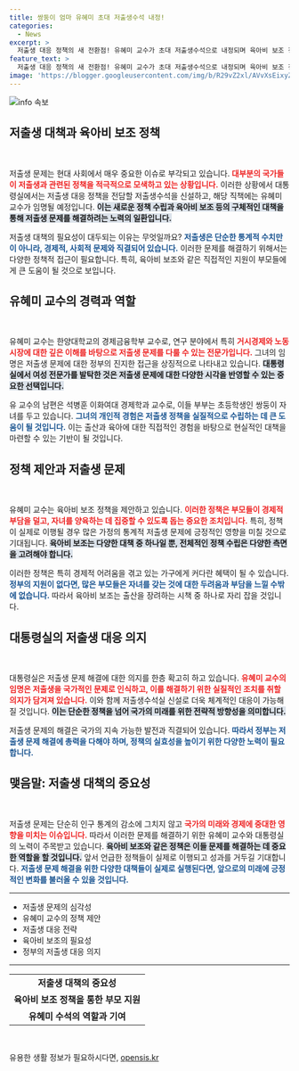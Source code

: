 ```yaml
---
title: 쌍둥이 엄마 유혜미 초대 저출생수석 내정!
categories:
  - News
excerpt: >
  저출생 대응 정책의 새 전환점! 유혜미 교수가 초대 저출생수석으로 내정되며 육아비 보조 정책 등 혁신적인 대책을 제안합니다. 그녀의 임명은 성평등의 아이콘이 될 전망입니다! 클릭해서 더 알아보세요!
feature_text: >
  저출생 대응 정책의 새 전환점! 유혜미 교수가 초대 저출생수석으로 내정되며 육아비 보조 정책 등 혁신적인 대책을 제안합니다. 그녀의 임명은 성평등의 아이콘이 될 전망입니다! 클릭해서 더 알아보세요!
image: 'https://blogger.googleusercontent.com/img/b/R29vZ2xl/AVvXsEixyZcFfHzMRdzZMjFBmAUKJYCLCGyLL1o632UiGVXcaFdKo_bkvkuCioo0uUKlGfBVcT3P84aROyZIXSBEx3Aw5nCQ3pTgDom1WDC4m8eifvWiAmWEEVb4x6G_l8C0QH225ldMjyaFvpxGEBGNO37VmDTDMHGhJPq73UglMfDca1-0aw/s1600/blogspot.png'
---
```


<p><img src="https://blogger.googleusercontent.com/img/b/R29vZ2xl/AVvXsEixyZcFfHzMRdzZMjFBmAUKJYCLCGyLL1o632UiGVXcaFdKo_bkvkuCioo0uUKlGfBVcT3P84aROyZIXSBEx3Aw5nCQ3pTgDom1WDC4m8eifvWiAmWEEVb4x6G_l8C0QH225ldMjyaFvpxGEBGNO37VmDTDMHGhJPq73UglMfDca1-0aw/s1600/blogspot.png" alt="info 속보" /></p>

<h2 data-ke-size="size26">저출생 대책과 육아비 보조 정책</h2>

<p data-ke-size="size16">&nbsp;</p>

<p>저출생 문제는 현대 사회에서 매우 중요한 이슈로 부각되고 있습니다. <b><span style="color: #ee2323;">대부분의 국가들이 저출생과 관련된 정책을 적극적으로 모색하고 있는 상황입니다.</span></b> 이러한 상황에서 대통령실에서는 저출생 대응 정책을 전담할 저출생수석을 신설하고, 해당 직책에는 유혜미 교수가 임명될 예정입니다. <b><span style="background-color: #21538527;">이는 새로운 정책 수립과 육아비 보조 등의 구체적인 대책을 통해 저출생 문제를 해결하려는 노력의 일환입니다.</span></b> </p>

<p>저출생 대책의 필요성이 대두되는 이유는 무엇일까요? <b><span style="color: #1a5490;">저출생은 단순한 통계적 수치만이 아니라, 경제적, 사회적 문제와 직결되어 있습니다.</span></b> 이러한 문제를 해결하기 위해서는 다양한 정책적 접근이 필요합니다. 특히, 육아비 보조와 같은 직접적인 지원이 부모들에게 큰 도움이 될 것으로 보입니다. </p>

<h2 data-ke-size="size26">유혜미 교수의 경력과 역할</h2>

<p data-ke-size="size16">&nbsp;</p>

<p>유혜미 교수는 한양대학교의 경제금융학부 교수로, 연구 분야에서 특히 <b><span style="color: #ee2323;">거시경제와 노동시장에 대한 깊은 이해를 바탕으로 저출생 문제를 다룰 수 있는 전문가입니다.</span></b> 그녀의 임명은 저출생 문제에 대한 정부의 진지한 접근을 상징적으로 나타내고 있습니다. <b><span style="background-color: #21538527;">대통령실에서 여성 전문가를 발탁한 것은 저출생 문제에 대한 다양한 시각을 반영할 수 있는 중요한 선택입니다.</span></b> </p>

<p>유 교수의 남편은 석병훈 이화여대 경제학과 교수로, 이들 부부는 초등학생인 쌍둥이 자녀를 두고 있습니다. <b><span style="color: #1a5490;">그녀의 개인적 경험은 저출생 정책을 실질적으로 수립하는 데 큰 도움이 될 것입니다.</span></b> 이는 출산과 육아에 대한 직접적인 경험을 바탕으로 현실적인 대책을 마련할 수 있는 기반이 될 것입니다.</p>

<h2 data-ke-size="size26">정책 제안과 저출생 문제</h2>

<p data-ke-size="size16">&nbsp;</p>

<p>유혜미 교수는 육아비 보조 정책을 제안하고 있습니다. <b><span style="color: #ee2323;">이러한 정책은 부모들이 경제적 부담을 덜고, 자녀를 양육하는 데 집중할 수 있도록 돕는 중요한 조치입니다.</span></b> 특히, 정책이 실제로 이행될 경우 많은 가정의 통계적 저출생 문제에 긍정적인 영향을 미칠 것으로 기대됩니다. <b><span style="background-color: #21538527;">육아비 보조는 다양한 대책 중 하나일 뿐, 전체적인 정책 수립은 다양한 측면을 고려해야 합니다.</span></b></p>

<p>이러한 정책은 특히 경제적 어려움을 겪고 있는 가구에게 커다란 혜택이 될 수 있습니다. <b><span style="color: #1a5490;">정부의 지원이 없다면, 많은 부모들은 자녀를 갖는 것에 대한 두려움과 부담을 느낄 수밖에 없습니다.</span></b> 따라서 육아비 보조는 출산을 장려하는 시책 중 하나로 자리 잡을 것입니다.</p>

<h2 data-ke-size="size26">대통령실의 저출생 대응 의지</h2>

<p data-ke-size="size16">&nbsp;</p>

<p>대통령실은 저출생 문제 해결에 대한 의지를 한층 확고히 하고 있습니다. <b><span style="color: #ee2323;">유혜미 교수의 임명은 저출생을 국가적인 문제로 인식하고, 이를 해결하기 위한 실질적인 조치를 취할 의지가 담겨져 있습니다.</span></b> 이와 함께 저출생수석실 신설로 더욱 체계적인 대응이 가능해질 것입니다. <b><span style="background-color: #21538527;">이는 단순한 정책을 넘어 국가의 미래를 위한 전략적 방향성을 의미합니다.</span></b></p>

<p>저출생 문제의 해결은 국가의 지속 가능한 발전과 직결되어 있습니다. <b><span style="color: #1a5490;">따라서 정부는 저출생 문제 해결에 총력을 다해야 하며, 정책의 실효성을 높이기 위한 다양한 노력이 필요합니다.</span></b> </p>

<h2 data-ke-size="size26">맺음말: 저출생 대책의 중요성</h2>

<p data-ke-size="size16">&nbsp;</p>

<p>저출생 문제는 단순히 인구 통계의 감소에 그치지 않고 <b><span style="color: #ee2323;">국가의 미래와 경제에 중대한 영향을 미치는 이슈입니다.</span></b> 따라서 이러한 문제를 해결하기 위한 유혜미 교수와 대통령실의 노력이 주목받고 있습니다. <b><span style="background-color: #21538527;">육아비 보조와 같은 정책은 이들 문제를 해결하는 데 중요한 역할을 할 것입니다.</span></b> 앞서 언급한 정책들이 실제로 이행되고 성과를 거두길 기대합니다. <b><span style="color: #1a5490;">저출생 문제 해결을 위한 다양한 대책들이 실제로 실행된다면, 앞으로의 미래에 긍정적인 변화를 불러올 수 있을 것입니다.</span></b></p>

<hr/>

<ul>
    <li>저출생 문제의 심각성</li>
    <li>유혜미 교수의 정책 제안</li>
    <li>저출생 대응 전략</li>
    <li>육아비 보조의 필요성</li>
    <li>정부의 저출생 대응 의지</li>
</ul>

<hr/>

<table style="width: 100%;">
    <tr>
        <td style="text-align: center; height: 17px;"><b>저출생 대책의 중요성</b></td>
    </tr>
    <tr>
        <td style="text-align: center; height: 17px;"><b>육아비 보조 정책을 통한 부모 지원</b></td>
    </tr>
    <tr>
        <td style="text-align: center; height: 17px;"><b>유혜미 수석의 역할과 기여</b></td>
    </tr>
</table>

<p data-ke-size="size16">&nbsp;</p>
유용한 생활 정보가 필요하시다면, <a href="https://opensis.kr" rel="dofollow">opensis.kr</a>


